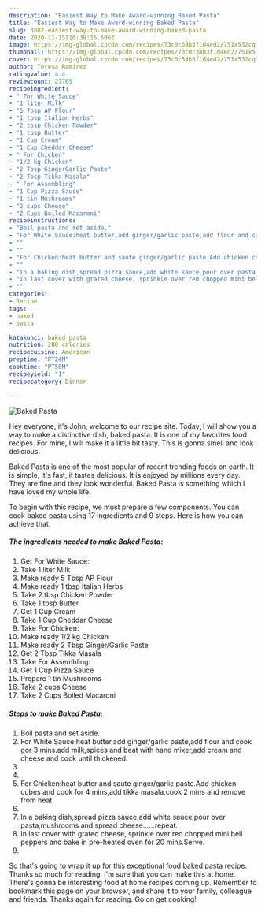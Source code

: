 ```yaml
---
description: "Easiest Way to Make Award-winning Baked Pasta"
title: "Easiest Way to Make Award-winning Baked Pasta"
slug: 3887-easiest-way-to-make-award-winning-baked-pasta
date: 2020-11-15T10:30:15.506Z
image: https://img-global.cpcdn.com/recipes/73c0c38b3f1d4ed2/751x532cq70/baked-pasta-recipe-main-photo.jpg
thumbnail: https://img-global.cpcdn.com/recipes/73c0c38b3f1d4ed2/751x532cq70/baked-pasta-recipe-main-photo.jpg
cover: https://img-global.cpcdn.com/recipes/73c0c38b3f1d4ed2/751x532cq70/baked-pasta-recipe-main-photo.jpg
author: Teresa Ramirez
ratingvalue: 4.4
reviewcount: 27765
recipeingredient:
- " For White Sauce"
- "1 liter Milk"
- "5 Tbsp AP Flour"
- "1 tbsp Italian Herbs"
- "2 tbsp Chicken Powder"
- "1 tbsp Butter"
- "1 Cup Cream"
- "1 Cup Cheddar Cheese"
- " For Chicken"
- "1/2 kg Chicken"
- "2 Tbsp GingerGarlic Paste"
- "2 Tbsp Tikka Masala"
- " For Assembling"
- "1 Cup Pizza Sauce"
- "1 tin Mushrooms"
- "2 cups Cheese"
- "2 Cups Boiled Macaroni"
recipeinstructions:
- "Boil pasta and set aside."
- "For White Sauce:heat butter,add ginger/garlic paste,add flour and cook gor 3 mins.add milk,spices and beat with hand mixer,add cream and cheese and cook until thickened."
- ""
- ""
- "For Chicken:heat butter and saute ginger/garlic paste.Add chicken cubes and cook for 4 mins,add tikka masala,cook 2 mins and remove from heat."
- ""
- "In a baking dish,spread pizza sauce,add white sauce,pour over pasta,mushrooms and spread cheese......repeat."
- "In last cover with grated cheese, sprinkle over red chopped mini bell peppers and bake in pre-heated oven for 20 mins.Serve."
- ""
categories:
- Recipe
tags:
- baked
- pasta

katakunci: baked pasta 
nutrition: 288 calories
recipecuisine: American
preptime: "PT24M"
cooktime: "PT50M"
recipeyield: "1"
recipecategory: Dinner

---
```



![Baked Pasta](https://img-global.cpcdn.com/recipes/73c0c38b3f1d4ed2/751x532cq70/baked-pasta-recipe-main-photo.jpg)

Hey everyone, it's John, welcome to our recipe site. Today, I will show you a way to make a distinctive dish, baked pasta. It is one of my favorites food recipes. For mine, I will make it a little bit tasty. This is gonna smell and look delicious.



Baked Pasta is one of the most popular of recent trending foods on earth. It is simple, it's fast, it tastes delicious. It is enjoyed by millions every day. They are fine and they look wonderful. Baked Pasta is something which I have loved my whole life.


To begin with this recipe, we must prepare a few components. You can cook baked pasta using 17 ingredients and 9 steps. Here is how you can achieve that.

<!--inarticleads1-->

##### The ingredients needed to make Baked Pasta:

1. Get  For White Sauce:
1. Take 1 liter Milk
1. Make ready 5 Tbsp AP Flour
1. Make ready 1 tbsp Italian Herbs
1. Take 2 tbsp Chicken Powder
1. Take 1 tbsp Butter
1. Get 1 Cup Cream
1. Take 1 Cup Cheddar Cheese
1. Take  For Chicken:
1. Make ready 1/2 kg Chicken
1. Make ready 2 Tbsp Ginger/Garlic Paste
1. Get 2 Tbsp Tikka Masala
1. Take  For Assembling:
1. Get 1 Cup Pizza Sauce
1. Prepare 1 tin Mushrooms
1. Take 2 cups Cheese
1. Take 2 Cups Boiled Macaroni




<!--inarticleads2-->

##### Steps to make Baked Pasta:

1. Boil pasta and set aside.
1. For White Sauce:heat butter,add ginger/garlic paste,add flour and cook gor 3 mins.add milk,spices and beat with hand mixer,add cream and cheese and cook until thickened.
1. 
1. 
1. For Chicken:heat butter and saute ginger/garlic paste.Add chicken cubes and cook for 4 mins,add tikka masala,cook 2 mins and remove from heat.
1. 
1. In a baking dish,spread pizza sauce,add white sauce,pour over pasta,mushrooms and spread cheese......repeat.
1. In last cover with grated cheese, sprinkle over red chopped mini bell peppers and bake in pre-heated oven for 20 mins.Serve.
1. 




So that's going to wrap it up for this exceptional food baked pasta recipe. Thanks so much for reading. I'm sure that you can make this at home. There's gonna be interesting food at home recipes coming up. Remember to bookmark this page on your browser, and share it to your family, colleague and friends. Thanks again for reading. Go on get cooking!
